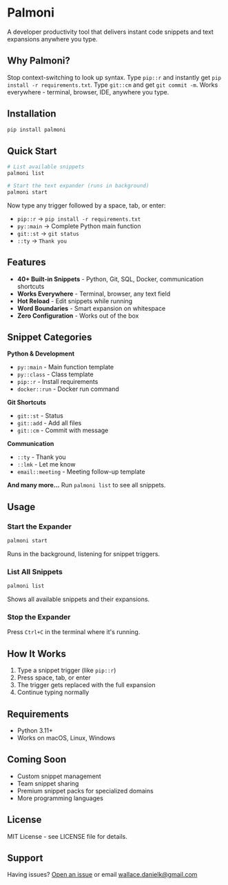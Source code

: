 # Palmoni

A developer productivity tool that delivers instant code snippets and text expansions anywhere you type.

## Why Palmoni?

Stop context-switching to look up syntax. Type `pip::r` and instantly get `pip install -r requirements.txt`. Type `git::cm` and get `git commit -m`. Works everywhere - terminal, browser, IDE, anywhere you type.

## Installation

```bash
pip install palmoni
```

## Quick Start

```bash
# List available snippets  
palmoni list

# Start the text expander (runs in background)
palmoni start
```

Now type any trigger followed by a space, tab, or enter:
- `pip::r` → `pip install -r requirements.txt`
- `py::main` → Complete Python main function
- `git::st` → `git status` 
- `::ty` → `Thank you`

## Features

- **40+ Built-in Snippets** - Python, Git, SQL, Docker, communication shortcuts
- **Works Everywhere** - Terminal, browser, any text field
- **Hot Reload** - Edit snippets while running
- **Word Boundaries** - Smart expansion on whitespace
- **Zero Configuration** - Works out of the box

## Snippet Categories

**Python & Development**
- `py::main` - Main function template
- `py::class` - Class template  
- `pip::r` - Install requirements
- `docker::run` - Docker run command

**Git Shortcuts**
- `git::st` - Status
- `git::add` - Add all files
- `git::cm` - Commit with message

**Communication**
- `::ty` - Thank you
- `::lmk` - Let me know
- `email::meeting` - Meeting follow-up template

**And many more...** Run `palmoni list` to see all snippets.

## Usage

### Start the Expander
```bash
palmoni start
```
Runs in the background, listening for snippet triggers.

### List All Snippets
```bash
palmoni list
```
Shows all available snippets and their expansions.

### Stop the Expander
Press `Ctrl+C` in the terminal where it's running.

## How It Works

1. Type a snippet trigger (like `pip::r`)
2. Press space, tab, or enter  
3. The trigger gets replaced with the full expansion
4. Continue typing normally

## Requirements

- Python 3.11+
- Works on macOS, Linux, Windows

## Coming Soon

- Custom snippet management
- Team snippet sharing  
- Premium snippet packs for specialized domains
- More programming languages

## License

MIT License - see LICENSE file for details.

## Support

Having issues? [Open an issue](https://github.com/your-username/palmoni/issues) or email wallace.danielk@gmail.com